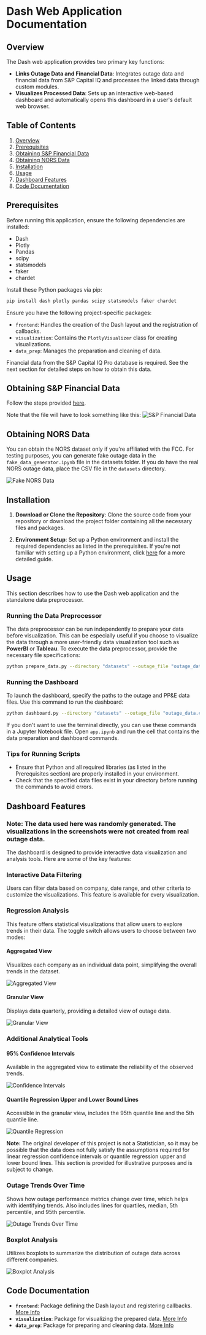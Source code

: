 # Dash Web Application Documentation

## Overview

The Dash web application provides two primary key functions:
- **Links Outage Data and Financial Data**: Integrates outage data and financial data from S&P Capital IQ and processes the linked data through custom modules.
- **Visualizes Processed Data**: Sets up an interactive web-based dashboard and automatically opens this dashboard in a user's default web browser.

## Table of Contents

1. [Overview](#overview)
2. [Prerequisites](#prerequisites)
3. [Obtaining S&P Financial Data](#obtaining-sp-financial-data)
4. [Obtaining NORS Data](#obtaining-nors-data)
5. [Installation](#installation)
6. [Usage](#usage)
7. [Dashboard Features](#dashboard-features)
8. [Code Documentation](#code-documentation)

## Prerequisites

Before running this application, ensure the following dependencies are installed:

- Dash
- Plotly
- Pandas
- scipy
- statsmodels
- faker
- chardet

Install these Python packages via pip:

```bash
pip install dash plotly pandas scipy statsmodels faker chardet
```

Ensure you have the following project-specific packages:

- `frontend`: Handles the creation of the Dash layout and the registration of callbacks.
- `visualization`: Contains the `PlotlyVisualizer` class for creating visualizations.
- `data_prep`: Manages the preparation and cleaning of data.

Financial data from the S&P Capital IQ Pro database is required. See the next section for detailed steps on how to obtain this data.

## Obtaining S&P Financial Data

Follow the steps provided [here](docs/S&P.md).

Note that the file will have to look something like this:
![S&P Financial Data](images/S&P.png)

## Obtaining NORS Data

You can obtain the NORS dataset only if you're affiliated with the FCC. For testing purposes, you can generate fake outage data in the `fake_data_generator.ipynb` file in the datasets folder. If you do have the real NORS outage data, place the CSV file in the `datasets` directory.

![Fake NORS Data](images/fake_nors.png)

## Installation

1. **Download or Clone the Repository**:
   Clone the source code from your repository or download the project folder containing all the necessary files and packages.

2. **Environment Setup**:
   Set up a Python environment and install the required dependencies as listed in the prerequisites. If you're not familiar with setting up a Python environment, click [here](docs/environment.md) for a more detailed guide.

## Usage

This section describes how to use the Dash web application and the standalone data preprocessor.

### Running the Data Preprocessor

The data preprocessor can be run independently to prepare your data before visualization. This can be especially useful if you choose to visualize the data through a more user-friendly data visualization tool such as **PowerBI** or **Tableau**. To execute the data preprocessor, provide the necessary file specifications:

```bash
python prepare_data.py --directory "datasets" --outage_file "outage_data.csv" --ppe_file "ppe.xlsx"
```

### Running the Dashboard

To launch the dashboard, specify the paths to the outage and PP&E data files. Use this command to run the dashboard:

```bash
python dashboard.py --directory "datasets" --outage_file "outage_data.csv" --ppe_file "ppe.xlsx"
```

If you don't want to use the terminal directly, you can use these commands in a Jupyter Notebook file. Open `app.ipynb` and run the cell that contains the data preparation and dashboard commands.

### Tips for Running Scripts

- Ensure that Python and all required libraries (as listed in the Prerequisites section) are properly installed in your environment.
- Check that the specified data files exist in your directory before running the commands to avoid errors.

## Dashboard Features

### Note: The data used here was randomly generated. The visualizations in the screenshots were not created from real outage data.

The dashboard is designed to provide interactive data visualization and analysis tools. Here are some of the key features:

### Interactive Data Filtering
Users can filter data based on company, date range, and other criteria to customize the visualizations. This feature is available for every visualization.

### Regression Analysis
This feature offers statistical visualizations that allow users to explore trends in their data. The toggle switch allows users to choose between two modes:

#### Aggregated View
Visualizes each company as an individual data point, simplifying the overall trends in the dataset.

![Aggregated View](images/aggregated.png)

#### Granular View
Displays data quarterly, providing a detailed view of outage data.

![Granular View](images/granular.png)

### Additional Analytical Tools

#### 95% Confidence Intervals
Available in the aggregated view to estimate the reliability of the observed trends.

![Confidence Intervals](images/confidence.png)

#### Quantile Regression Upper and Lower Bound Lines
Accessible in the granular view, includes the 95th quantile line and the 5th quantile line.

![Quantile Regression](images/quantile.png)

**Note:** The original developer of this project is not a Statistician, so it may be possible that the data does not fully satisfy the assumptions required for linear regression confidence intervals or quantile regression upper and lower bound lines. This section is provided for illustrative purposes and is subject to change.

### Outage Trends Over Time

Shows how outage performance metrics change over time, which helps with identifying trends. Also includes lines for quartiles, median, 5th percentile, and 95th percentile.

![Outage Trends Over Time](images/time.png)

### Boxplot Analysis

Utilizes boxplots to summarize the distribution of outage data across different companies.

![Boxplot Analysis](images/boxplots.png)

## Code Documentation

- **`frontend`**: Package defining the Dash layout and registering callbacks. [More Info](frontend/README.md)
- **`visualization`**: Package for visualizing the prepared data. [More Info](visualization/README.md)
- **`data_prep`**: Package for preparing and cleaning data. [More Info](data_prep/README.md)